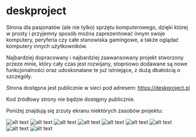 # deskproject
Strona dla pasjonatów (ale nie tylko) sprzętu komputerowego, dzięki której w prosty i przyjemny sposób można zaprezentować innym swoje komputery, peryferia czy całe stanowiska gamingowe, a także oglądać komputery innych użytkowników.

Najbardziej dopracowany i najbardziej zaawansowany projekt stworzony przeze mnie, który cały czas jest rozwijany, stopniowo dodawane są nowe funkcjonalności oraz udoskonalane te już istniejące, z dużą dbałością o szczegóły.

Strona dostępna jest publicznie w sieci pod adresem: https://deskproject.pl

Kod źródłowy strony nie będzie dostępny publicznie.

Poniżej znajdują się zrzuty ekranu niektórych zasobów projektu:

![alt text](https://github.com/programejt/deskproject/blob/main/screenshots/screenshot-1.png)
![alt text](https://github.com/programejt/deskproject/blob/main/screenshots/screenshot-2.png)
![alt text](https://github.com/programejt/deskproject/blob/main/screenshots/screenshot-3.png)
![alt text](https://github.com/programejt/deskproject/blob/main/screenshots/screenshot-4.png)
![alt text](https://github.com/programejt/deskproject/blob/main/screenshots/screenshot-5.png)
![alt text](https://github.com/programejt/deskproject/blob/main/screenshots/screenshot-6.png)
![alt text](https://github.com/programejt/deskproject/blob/main/screenshots/screenshot-7.png)
![alt text](https://github.com/programejt/deskproject/blob/main/screenshots/screenshot-8.png)
![alt text](https://github.com/programejt/deskproject/blob/main/screenshots/screenshot-9.png)
